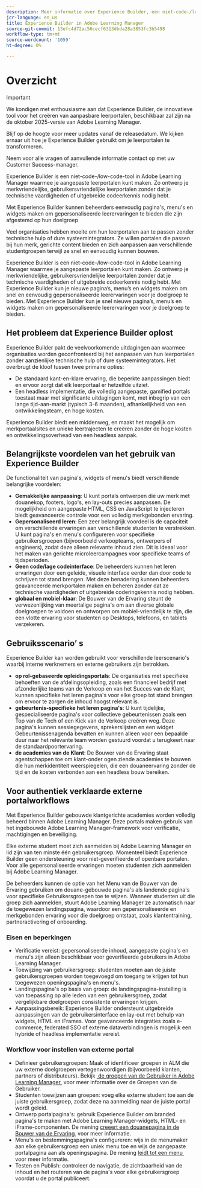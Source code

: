 ```yaml
---
description: Meer informatie over Experience Builder, een niet-code-/low-code-tool in Adobe Learning Manager waarmee beheerders merkgebonden, gebruikersvriendelijke pagina's kunnen ontwerpen en publiceren zonder technische expertise.
jcr-language: en_us
title: Experience Builder in Adobe Learning Manager
source-git-commit: 13efc4d72ac56cecf6313dbda28a3853fc3b5498
workflow-type: tm+mt
source-wordcount: '1059'
ht-degree: 0%

---
```



# Overzicht

>[!IMPORTANT]
>
>We kondigen met enthousiasme aan dat Experience Builder, de innovatieve tool voor het creëren van aanpasbare leerportalen, beschikbaar zal zijn na de oktober 2025-versie van Adobe Learning Manager.
>
>Blijf op de hoogte voor meer updates vanaf de releasedatum. We kijken ernaar uit hoe je Experience Builder gebruikt om je leerportalen te transformeren.
>
>Neem voor alle vragen of aanvullende informatie contact op met uw Customer Success-manager.

Experience Builder is een niet-code-/low-code-tool in Adobe Learning Manager waarmee je aangepaste leerportalen kunt maken. Zo ontwerp je merkvriendelijke, gebruikersvriendelijke leerportalen zonder dat je technische vaardigheden of uitgebreide codeerkennis nodig hebt.

Met Experience Builder kunnen beheerders eenvoudig pagina&#39;s, menu&#39;s en widgets maken om gepersonaliseerde leerervaringen te bieden die zijn afgestemd op hun doelgroep

Veel organisaties hebben moeite om hun leerportalen aan te passen zonder technische hulp of dure systeemintegrators. Ze willen portalen die passen bij hun merk, gerichte content bieden en zich aanpassen aan verschillende studentgroepen terwijl ze snel en eenvoudig kunnen bouwen.

Experience Builder is een niet-code-/low-code-tool in Adobe Learning Manager waarmee je aangepaste leerportalen kunt maken. Zo ontwerp je merkvriendelijke, gebruikersvriendelijke leerportalen zonder dat je technische vaardigheden of uitgebreide codeerkennis nodig hebt.
Met Experience Builder kun je nieuwe pagina’s, menu’s en widgets maken om snel en eenvoudig gepersonaliseerde leerervaringen voor je doelgroep te bieden. Met Experience Builder kun je snel nieuwe pagina’s, menu’s en widgets maken om gepersonaliseerde leerervaringen voor je doelgroep te bieden.

## Het probleem dat Experience Builder oplost

Experience Builder pakt de veelvoorkomende uitdagingen aan waarmee organisaties worden geconfronteerd bij het aanpassen van hun leerportalen zonder aanzienlijke technische hulp of dure systeemintegrators. Het overbrugt de kloof tussen twee primaire opties:

* De standaard kant-en-klare ervaring, die beperkte aanpassingen biedt en ervoor zorgt dat elk leerportaal er hetzelfde uitziet.
* Een headless implementatie, die volledig aangepaste, gamified portals toestaat maar met significante uitdagingen komt, met inbegrip van een lange tijd-aan-markt (typisch 3-6 maanden), afhankelijkheid van een ontwikkelingsteam, en hoge kosten.

Experience Builder biedt een middenweg, en maakt het mogelijk om merkportaalsites en unieke leertrajecten te creëren zonder de hoge kosten en ontwikkelingsoverhead van een headless aanpak.

## Belangrijkste voordelen van het gebruik van Experience Builder

De functionaliteit van pagina&#39;s, widgets of menu&#39;s biedt verschillende belangrijke voordelen:

* **Gemakkelijke aanpassing**: U kunt portals ontwerpen die uw merk met douanekop, footers, logo&#39;s, en lay-outs precies aanpassen. De mogelijkheid om aangepaste HTML, CSS en JavaScript te injecteren biedt geavanceerde controle voor een volledig merkgebonden ervaring.
* **Gepersonaliseerd leren**: Een zeer belangrijk voordeel is de capaciteit om verschillende ervaringen aan verschillende studenten te verstrekken. U kunt pagina&#39;s en menu&#39;s configureren voor specifieke gebruikersgroepen (bijvoorbeeld verkoopteams, ontwerpers of engineers), zodat deze alleen relevante inhoud zien. Dit is ideaal voor het maken van gerichte microleercampagnes voor specifieke teams of tijdsperioden.
* **Geen code/lage codeinterface**: De beheerders kunnen het leren ervaringen door een geleide, visuele interface eerder dan door code te schrijven tot stand brengen. Met deze benadering kunnen beheerders geavanceerde merkportalen maken en beheren zonder dat ze technische vaardigheden of uitgebreide coderingskennis nodig hebben.
* **globaal en mobiel-klaar**: De Bouwer van de Ervaring steunt de verwezenlijking van meertalige pagina&#39;s om aan diverse globale doelgroepen te voldoen en ontworpen om mobiel-vriendelijk te zijn, die een vlotte ervaring voor studenten op Desktops, telefoons, en tablets verzekeren.

## Gebruiksscenario’ s

Experience Builder kan worden gebruikt voor verschillende leerscenario&#39;s waarbij interne werknemers en externe gebruikers zijn betrokken.

* **op rol-gebaseerde opleidingsportals**: De organisaties met specifieke behoeften van de afdelingsopleiding, zoals een financieel bedrijf met afzonderlijke teams van de Verkoop en van het Succes van de Klant, kunnen specifieke het leren pagina&#39;s voor elke groep tot stand brengen om ervoor te zorgen de inhoud hoogst relevant is.
* **gebeurtenis-specifieke het leren pagina&#39;s**: U kunt tijdelijke, gespecialiseerde pagina&#39;s voor collectieve gebeurtenissen zoals een Top van de Tech of een Kick van de Verkoop creëren weg. Deze pagina&#39;s kunnen sessiegegevens, sprekerslijsten en een widget Gebeurtenissenagenda bevatten en kunnen alleen voor een bepaalde duur naar het relevante team worden gestuurd voordat u terugkeert naar de standaardpoortervaring.
* **de academies van de Klant**: De Bouwer van de Ervaring staat agentschappen toe om klant-onder ogen ziende academies te bouwen die hun merkidentiteit weerspiegelen, die een douaneervaring zonder de tijd en de kosten verbonden aan een headless bouw bereiken.

## Voor authentiek verklaarde externe portalworkflows

Met Experience Builder gebouwde klantgerichte academies worden volledig beheerd binnen Adobe Learning Manager. Deze portals maken gebruik van het ingebouwde Adobe Learning Manager-framework voor verificatie, machtigingen en beveiliging.

Elke externe student moet zich aanmelden bij Adobe Learning Manager en lid zijn van ten minste één gebruikersgroep. Momenteel biedt Experience Builder geen ondersteuning voor niet-geverifieerde of openbare portalen. Voor alle gepersonaliseerde ervaringen moeten studenten zich aanmelden bij Adobe Learning Manager.

De beheerders kunnen de optie van het Menu van de Bouwer van de Ervaring **&#x200B;**&#x200B;gebruiken om douane-gebouwde pagina&#39;s als landende pagina&#39;s voor specifieke Gebruikersgroepen toe te wijzen. Wanneer studenten uit die groep zich aanmelden, stuurt Adobe Learning Manager ze automatisch naar de toegewezen landingspagina, waardoor een gepersonaliseerde en merkgebonden ervaring voor die doelgroep ontstaat, zoals klantentraining, partneractivering of onboarding.

### Eisen en beperkingen

* Verificatie vereist: gepersonaliseerde inhoud, aangepaste pagina&#39;s en menu&#39;s zijn alleen beschikbaar voor geverifieerde gebruikers in Adobe Learning Manager.
* Toewijzing van gebruikersgroep: studenten moeten aan de juiste gebruikersgroepen worden toegevoegd om toegang te krijgen tot hun toegewezen openingspagina&#39;s en menu&#39;s.
* Landingspagina&#39;s op basis van groep: de landingspagina-instelling is van toepassing op alle leden van een gebruikersgroep, zodat vergelijkbare doelgroepen consistente ervaringen krijgen.
* Aanpassingsbereik: Experience Builder ondersteunt uitgebreide aanpassingen van de gebruikersinterface en lay-out met behulp van widgets, HTML en iFrames. Voor geavanceerde integraties zoals e-commerce, federated SSO of externe dataverbindingen is mogelijk een hybride of headless implementatie vereist.

### Workflow voor instellen van externe portal

* Definieer gebruikersgroepen: Maak of identificeer groepen in ALM die uw externe doelgroepen vertegenwoordigen (bijvoorbeeld klanten, partners of distributeurs). Bekijk [&#x200B; de groepen van de Gebruiker in Adobe Learning Manager &#x200B;](/help/migrated/administrators/feature-summary/user-group.md) voor meer informatie over de Groepen van de Gebruiker.
* Studenten toewijzen aan groepen: voeg elke externe student toe aan de juiste gebruikersgroep, zodat deze na aanmelding naar de juiste portal wordt geleid.
* Ontwerp portalpagina&#39;s: gebruik Experience Builder om branded pagina&#39;s te maken met Adobe Learning Manager-widgets, HTML- en iFrame-componenten. De mening [&#x200B; creeert een douanepagina in de Bouwer van de Ervaring &#x200B;](/help/migrated/administrators/feature-summary/experience-builder/create-a-page.md) voor meer informatie.
* Menu&#39;s en bestemmingspagina&#39;s configureren: wijs in de menumaker aan elke gebruikersgroep een uniek menu toe en wijs de aangepaste portalpagina aan als openingspagina. De mening [&#x200B; leidt tot een menu &#x200B;](/help/migrated/administrators/feature-summary/experience-builder/create-a-menu.md) voor meer informatie.
* Testen en Publish: controleer de navigatie, de zichtbaarheid van de inhoud en het routeren van de pagina&#39;s voor elke gebruikersgroep voordat u de portal publiceert.

